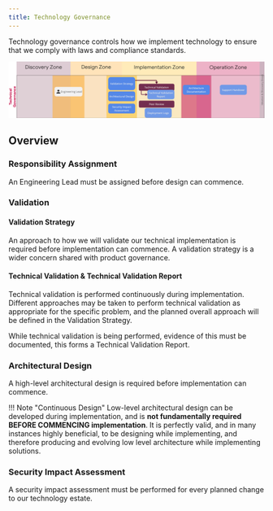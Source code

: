 ```yaml
---
title: Technology Governance
---
```


Technology governance controls how we implement technology to ensure that we comply with laws and compliance standards.

![Technology Governance Overview](technology-governance.png)

## Overview

### Responsibility Assignment

An Engineering Lead must be assigned before design can commence.

### Validation

#### Validation Strategy

An approach to how we will validate our technical implementation is required before implementation can commence. A validation strategy is a wider concern shared with product governance.

#### Technical Validation & Technical Validation Report

Technical validation is performed continuously during implementation. Different approaches may be taken to perform technical validation as appropriate for the specific problem, and the planned overall approach will be defined in the Validation Strategy.

While technical validation is being performed, evidence of this must be documented, this forms a Technical Validation Report. 

### Architectural Design

A high-level architectural design is required before implementation can commence.

!!! Note "Continuous Design"
    Low-level architectural design can be developed during implementation, and is __not fundamentally required BEFORE COMMENCING implementation__. It is perfectly valid, and in many instances highly beneficial, to be designing while implementing, and therefore producing and evolving low level architecture while implementing solutions.  

### Security Impact Assessment

A security impact assessment must be performed for every planned change to our technology estate.